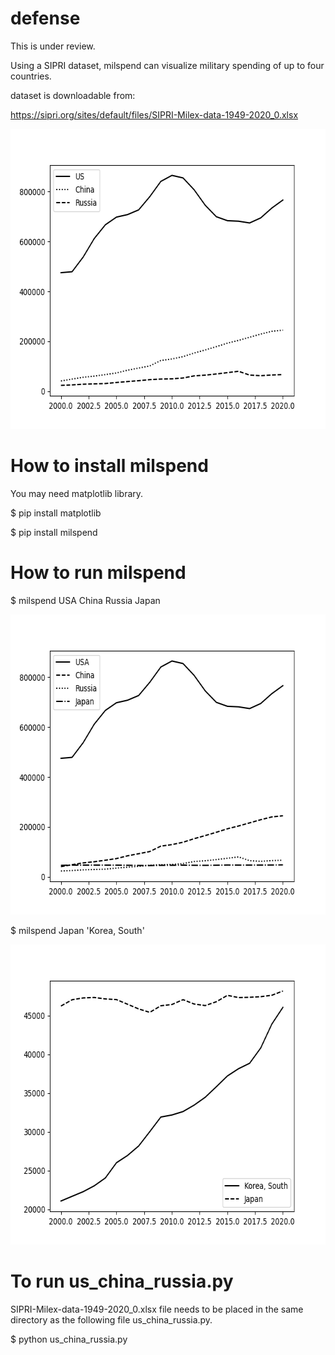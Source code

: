 # defense
This is under review.

Using a SIPRI dataset, milspend can visualize military spending of up to four countries.

dataset is downloadable from:

https://sipri.org/sites/default/files/SIPRI-Milex-data-1949-2020_0.xlsx

<img src='https://github.com/ytakefuji/defense/raw/main/result.png' width=640 height=480>

# How to install milspend
You may need matplotlib library.

$ pip install matplotlib

$ pip install milspend

# How to run milspend

$ milspend USA China Russia Japan

<img src='https://github.com/ytakefuji/defense/raw/main/uscnrujp.png' height=480 width=640>

$ milspend Japan 'Korea, South'

<img src='https://github.com/ytakefuji/defense/raw/main/koreajapan.png' height=480 width=640>


# To run us_china_russia.py
SIPRI-Milex-data-1949-2020_0.xlsx file needs to be placed in the same directory as the following file us_china_russia.py.

$ python us_china_russia.py
